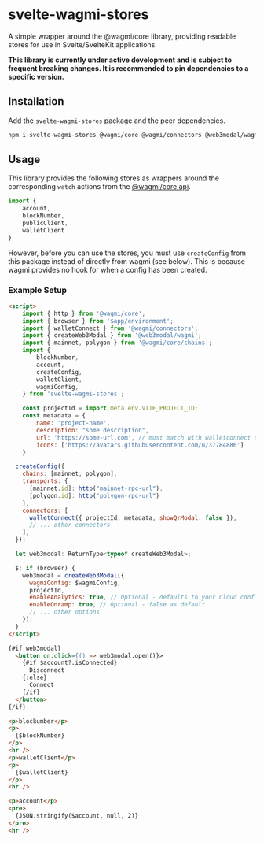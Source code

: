 # svelte-wagmi-stores

A simple wrapper around the @wagmi/core library, providing readable stores for use in Svelte/SvelteKit applications.

**This library is currently under active development and is subject to frequent breaking changes. It is recommended to pin dependencies to a specific version.**

## Installation

Add the `svelte-wagmi-stores` package and the peer dependencies.

```bash
npm i svelte-wagmi-stores @wagmi/core @wagmi/connectors @web3modal/wagmi viem
```

## Usage

This library provides the following stores as wrappers around the corresponding `watch` actions from the [@wagmi/core api](https://wagmi.sh/core/actions/watchAccount).

```javascript
import {
    account,
    blockNumber,
    publicClient,
    walletClient
}
```

However, before you can use the stores, you must use `createConfig` from this package instead of directly from wagmi (see below). This is because wagmi provides no hook for when a config has been created.

### Example Setup

```html
<script>
	import { http } from '@wagmi/core';
	import { browser } from '$app/environment';
	import { walletConnect } from '@wagmi/connectors';
	import { createWeb3Modal } from '@web3modal/wagmi';
	import { mainnet, polygon } from '@wagmi/core/chains';
	import {
		blockNumber,
		account,
		createConfig,
		walletClient,
		wagmiConfig,
	} from 'svelte-wagmi-stores';

	const projectId = import.meta.env.VITE_PROJECT_ID;
	const metadata = {
		name: 'project-name',
		description: "some description",
		url: 'https://some-url.com', // must match with walletconnect domain
		icons: ['https://avatars.githubusercontent.com/u/37784886']
	}

  createConfig({
    chains: [mainnet, polygon],
    transports: {
      [mainnet.id]: http("mainnet-rpc-url"),
      [polygon.id]: http("polygon-rpc-url")
    },
    connectors: [
      walletConnect({ projectId, metadata, showQrModal: false }),
      // ... other connectors
    ],
  });

  let web3modal: ReturnType<typeof createWeb3Modal>;

  $: if (browser) {
    web3modal = createWeb3Modal({
      wagmiConfig: $wagmiConfig,
      projectId,
      enableAnalytics: true, // Optional - defaults to your Cloud configuration
      enableOnramp: true, // Optional - false as default
      // ... other options
    });
  }
</script>

{#if web3modal}
  <button on:click={() => web3modal.open()}>
    {#if $account?.isConnected}
      Disconnect
    {:else}
      Connect
    {/if}
  </button>
{/if}

<p>blockumber</p>
<p>
  {$blockNumber}
</p>
<hr />
<p>walletClient</p>
<p>
  {$walletClient}
</p>
<hr />

<p>account</p>
<pre>
  {JSON.stringify($account, null, 2)}
</pre>
<hr />
```

